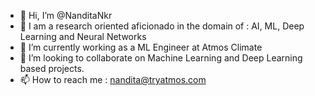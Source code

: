 - 👋 Hi, I’m @NanditaNkr
- 👀 I am a research oriented aficionado in the domain of : AI, ML, Deep Learning and Neural Networks
- 🌱 I’m currently working as a ML Engineer at Atmos Climate
- 💞️ I’m looking to collaborate on Machine Learning and Deep Learning based projects. 
- 📫 How to reach me : nandita@tryatmos.com 

<!---
NanditaNkr/NanditaNkr is a ✨ special ✨ repository because its `README.md` (this file) appears on your GitHub profile.
You can click the Preview link to take a look at your changes.
--->

